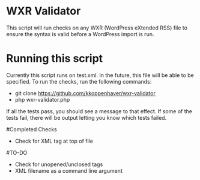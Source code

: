 # WXR Validator

This script will run checks on any WXR (WordPress eXtended RSS) file to ensure the syntax is valid before a WordPress import is run.

# Running this script
Currently this script runs on test.xml.  In the future, this file will be able to be specified. To run the checks, run the following commands:
  - git clone https://github.com/kkoppenhaver/wxr-validator
  - php wxr-validator.php

If all the tests pass, you should see a message to that effect.  If some of the tests fail, there will be output letting you know which tests failed.

#Completed Checks
  - Check for XML tag at top of file

#TO-DO
  - Check for unopened/unclosed tags
  - XML filename as a command line argument